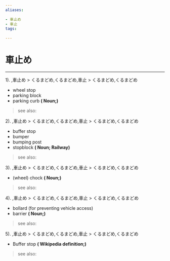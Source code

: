 ```yaml
---
aliases:
    
- 車止め
- 車止
tags:
    
---
```


# 車止め
---
1).
,車止め > くるまどめ,くるまどめ,車止 > くるまどめ,くるまどめ

- wheel stop
- parking block
- parking curb
**( Noun;)**
> see also: 
            
2).
,車止め > くるまどめ,くるまどめ,車止 > くるまどめ,くるまどめ

- buffer stop
- bumper
- bumping post
- stopblock
**( Noun; Railway)**
> see also: 
            
3).
,車止め > くるまどめ,くるまどめ,車止 > くるまどめ,くるまどめ

- (wheel) chock
**( Noun;)**
> see also: 
            
4).
,車止め > くるまどめ,くるまどめ,車止 > くるまどめ,くるまどめ

- bollard (for preventing vehicle access)
- barrier
**( Noun;)**
> see also: 
            
5).
,車止め > くるまどめ,くるまどめ,車止 > くるまどめ,くるまどめ

- Buffer stop
**( Wikipedia definition;)**
> see also: 
            